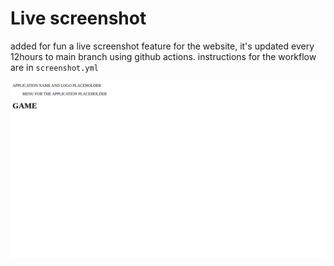 # Live screenshot
added for fun a live screenshot feature for the website, it's updated every 12hours to main branch using github actions. instructions for the workflow are in `screenshot.yml` 

![Live Preview](./preview.png?v=1744592453)
